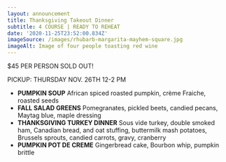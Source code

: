 ```yaml
---
layout: announcement
title: Thanksgiving Takeout Dinner
subtitle: 4 COURSE | READY TO REHEAT
date: '2020-11-25T23:52:00.834Z'
imageSource: /images/rhubarb-margarita-mayhem-square.jpg
imageAlt: Image of four people toasting red wine
---
```

$45 PER PERSON SOLD OUT!

PICKUP: THURSDAY NOV. 26TH 12-2 PM

* **PUMPKIN SOUP**
  African spiced roasted pumpkin, crème Fraiche, roasted seeds
* **FALL SALAD GREENS**
  Pomegranates, pickled beets, candied pecans, Maytag blue, maple dressing
* **THANKSGIVING TURKEY DINNER**
  Sous vide turkey, double smoked ham, Canadian bread, and oat stuffing, buttermilk mash potatoes, Brussels sprouts, candied carrots, gravy, cranberry
* **PUMPKIN POT DE CREME**
  Gingerbread cake, Bourbon whip, pumpkin brittle
